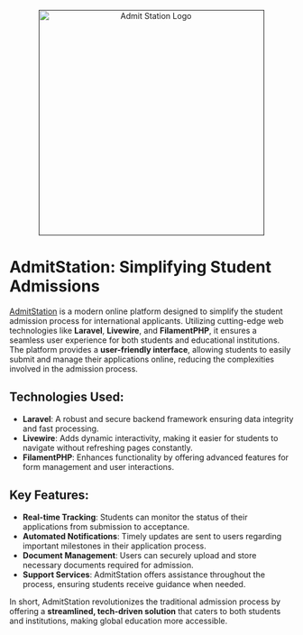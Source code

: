 <p align="center">
    <a href="" target="_blank">
        <img src="https://github.com/mannanshihab/admit-station/blob/main/public/assets/images/logo-bg.png?raw=true" width="400" alt="Admit Station Logo">
    </a>
</p>

# AdmitStation: Simplifying Student Admissions

[AdmitStation](https://admitstation.com/) is a modern online platform designed to simplify the student admission process for international applicants. Utilizing cutting-edge web technologies like **Laravel**, **Livewire**, and **FilamentPHP**, it ensures a seamless user experience for both students and educational institutions. The platform provides a **user-friendly interface**, allowing students to easily submit and manage their applications online, reducing the complexities involved in the admission process.

## Technologies Used:
- **Laravel**: A robust and secure backend framework ensuring data integrity and fast processing.
- **Livewire**: Adds dynamic interactivity, making it easier for students to navigate without refreshing pages constantly.
- **FilamentPHP**: Enhances functionality by offering advanced features for form management and user interactions.

## Key Features:
- **Real-time Tracking**: Students can monitor the status of their applications from submission to acceptance.
- **Automated Notifications**: Timely updates are sent to users regarding important milestones in their application process.
- **Document Management**: Users can securely upload and store necessary documents required for admission.
- **Support Services**: AdmitStation offers assistance throughout the process, ensuring students receive guidance when needed.

In short, AdmitStation revolutionizes the traditional admission process by offering a **streamlined, tech-driven solution** that caters to both students and institutions, making global education more accessible.
